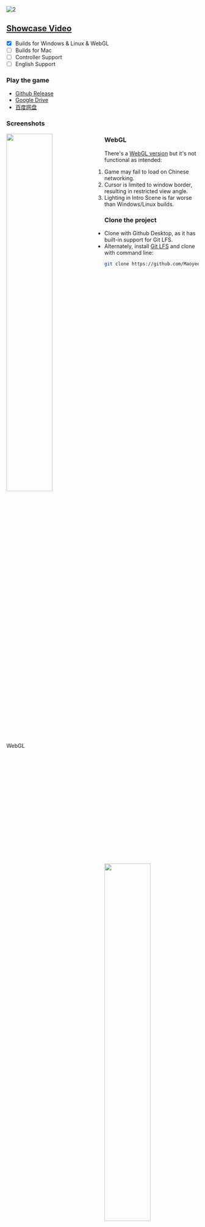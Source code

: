![2](https://user-images.githubusercontent.com/100255436/211665714-782d981d-e8de-427d-bcbd-99a86bac1a81.jpg)
## [Showcase Video](https://www.bilibili.com/video/BV1vD4y1p7cu)
- [x]  Builds for Windows & Linux & WebGL
- [ ]  Builds for Mac
- [ ]  Controller Support
- [ ]  English Support

### Play the game
- [Github Release](https://github.com/Maoyeedy/Qiyu_UnityProject/releases)
- [Google Drive](https://drive.google.com/drive/folders/1_oDC0mpXIAc013O8Lg83KPEgBYd-f68W?usp=share_link)
- [百度网盘](https://pan.baidu.com/s/1jNLDf6HgLhMtJjXes-VFRQ?pwd=2auj)

### Screenshots
<div style="width:100%">
  <img src="https://s2.loli.net/2023/01/11/lRDscAX735EfQ6h.jpg" style="width:49%;float:left; margin-right:2%">
  <img src="https://s2.loli.net/2023/01/11/WCPDGzETcSqs26f.jpg" style="width:49%;float:right; margin-left:2%">
</div>
<div style="width:100%">
  <img src="https://s2.loli.net/2023/01/11/UFVexGzcwSmIvO8.jpg" style="width:49%;float:left; margin-right:2%">
  <img src="https://s2.loli.net/2023/01/11/KCVkytN7aqeGp4w.jpg" style="width:49%;float:right; margin-left:2%">
</div>
<div style="width:100%">
  <img src="https://s2.loli.net/2023/01/11/VrqDxtm9ylhvXdb.jpg" style="width:49%;float:left; margin-right:2%">
  <img src="https://s2.loli.net/2023/01/11/CBmMVpFIa3v1KyA.jpg" style="width:49%;float:right; margin-left:2%">
</div>

### WebGL
There's a [WebGL version](https://play.unity.com/mg/other/webgl-builds-295530) but it's not functional as intended:
1. Game may fail to load on Chinese networking.
2. Cursor is limited to window border, resulting in restricted view angle.
3. Lighting in Intro Scene is far worse than Windows/Linux builds.

<div style="width:100%">
  <img src="https://s2.loli.net/2023/01/12/eELRgHvKJ4wlDWi.jpg" style="width:49%;float:left; margin-right:2%">
  <img src="https://s2.loli.net/2023/01/12/6vPGtyRx87K5zUo.jpg" style="width:49%;float:right; margin-left:2%">
</div>

<div style="width:100%; text-align:center;">
  <img src="https://s2.loli.net/2023/01/12/eELRgHvKJ4wlDWi.jpg" style="width:49%;float:left; margin-right:2%;">
  <img src="https://s2.loli.net/2023/01/12/6vPGtyRx87K5zUo.jpg" style="width:49%;float:right; margin-left:2%;">
  <p style="margin:0; position:absolute; top:50%; transform:translateY(-50%);">WebGL</p>
</div>

### Clone the project
- Clone with Github Desktop, as it has built-in support for Git LFS.
- Alternately, install [Git LFS](https://git-lfs.com/) and clone with command line:
```bash
git clone https://github.com/Maoyeedy/Qiyu_UnityProject.git
```

